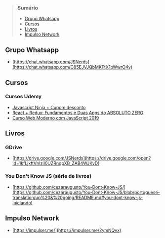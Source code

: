 > ### Sumário
> - [Grupo Whatsapp](https://github.com/faelmoraiz/JSNerds.links/blob/master/README.md#grupo-whatsapp)
> - [Cursos](https://github.com/faelmoraiz/JSNerds.links/blob/master/README.md#cursos)
> - [Livros](https://github.com/faelmoraiz/JSNerds.links/blob/master/README.md#livros)
> - [Impulso Network](https://github.com/faelmoraiz/JSNerds.links/blob/master/README.md#impulso-network)
>

## Grupo Whatsapp
- [https://chat.whatsapp.com/JSNerds](https://chat.whatsapp.com/C85EJVJQbMKFtX1bWwrO4v)


## Cursos

### Cursos Udemy
- [Javascript Ninja + Cupom desconto](https://www.udemy.com/curso-javascript-ninja/?couponCode=MENAMORA19)
- [React + Redux: Fundamentos e Duas Apps do ABSOLUTO ZERO](https://www.udemy.com/react-redux-pt/)
- [Curso Web Moderno com JavaScript 2019](https://www.udemy.com/course/curso-web/)


## Livros

### GDrive
- [https://drive.google.com/JSNerds](https://drive.google.com/open?id=1kfLjxftVnIziI0UZRnqpXB_ZAB4WJKvD)

### You Don't Know JS (série de livros)
- [https://github.com/cezaraugusto/You-Dont-Know-JS/](https://github.com/cezaraugusto/You-Dont-Know-JS/blob/portuguese-translation/up%20&%20going/README.md#you-dont-know-js-iniciando)


## Impulso Network
- [https://impulser.me/](https://impulser.me/2ymNQvx)
